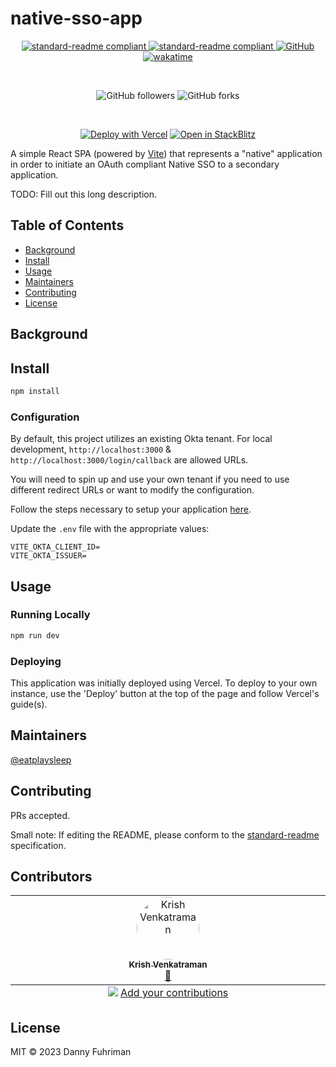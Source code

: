 # native-sso-app

<p align="center">
	<a href="https://github.com/RichardLitt/standard-readme">
		<img src="https://img.shields.io/badge/standard--readme-OK-green.svg?style=flat-square" alt="standard-readme compliant">
	</a>
	<a href="#contributors">
		<img src="https://img.shields.io/badge/all_contributors-1-orange.svg?style=flat-square" alt="standard-readme compliant">
	</a>
	<a href="#license">
		<img alt="GitHub" src="https://img.shields.io/github/license/okta-ciam-specialists/native-sso">
	</a>
	<a href="https://wakatime.com/badge/user/28857d2c-0688-4cac-b02c-d81ceead7b94/project/337025aa-aed0-4870-bdd2-076ba976fa3b">
		<img src="https://wakatime.com/badge/user/28857d2c-0688-4cac-b02c-d81ceead7b94/project/337025aa-aed0-4870-bdd2-076ba976fa3b.svg" alt="wakatime">
	</a>
</p>
<br/>
<p align="center">
	<img alt="GitHub followers" src="https://img.shields.io/github/followers/okta-ciam-specialists?style=social">
	<img alt="GitHub forks" src="https://img.shields.io/github/forks/okta-ciam-specialists/native-sso?style=social">
</p>
<br/>
<p align="center">
	<a href="https://vercel.com/new/clone?repository-url=https%3A%2F%2Fgithub.com%2Fokta-ciam-specialists%2Fnative-sso"><img src="https://vercel.com/button" alt="Deploy with Vercel"/></a>
	<a href="https://stackblitz.com/fork/github/okta-ciam-specialists/native-sso.git">
	<img
		alt="Open in StackBlitz"
		src="https://developer.stackblitz.com/img/open_in_stackblitz.svg"
	/>
	</a>
</p>

A simple React SPA (powered by [Vite](https://vitejs.dev)) that represents a &#34;native&#34; application in order to initiate an OAuth compliant Native SSO to a secondary application.

TODO: Fill out this long description.

## Table of Contents

- [Background](#background)
- [Install](#install)
- [Usage](#usage)
- [Maintainers](#maintainers)
- [Contributing](#contributing)
- [License](#license)

## Background

## Install

```bash
npm install
```

### Configuration

By default, this project utilizes an existing Okta tenant. For local development, `http://localhost:3000` & `http://localhost:3000/login/callback` are allowed URLs.

You will need to spin up and use your own tenant if you need to use different redirect URLs or want to modify the configuration.

Follow the steps necessary to setup your application [here](https://developer.okta.com/docs/guides/configure-native-sso/main/#native-sso-flow).

Update the `.env` file with the appropriate values:

```env
VITE_OKTA_CLIENT_ID=
VITE_OKTA_ISSUER=
```

## Usage

### Running Locally

```bash
npm run dev
```

### Deploying

This application was initially deployed using Vercel. To deploy to your own instance, use the 'Deploy' button at the top of the page and follow Vercel's guide(s).

## Maintainers

[@eatplaysleep](https://github.com/eatplaysleep)

## Contributing

PRs accepted.

Small note: If editing the README, please conform to the [standard-readme](https://github.com/RichardLitt/standard-readme) specification.

## Contributors

<!-- ALL-CONTRIBUTORS-LIST:START - Do not remove or modify this section -->
<!-- prettier-ignore-start -->
<!-- markdownlint-disable -->
<table>
  <tbody>
    <tr>
      <td align="center" valign="top" width="14.28%"><a href="https://github.com/krishvenkatraman-okta-zz"><img src="https://avatars.githubusercontent.com/u/14205843?v=4?s=100" width="100px;" style="border-radius:50%" alt="Krish Venkatraman"/><br /><sub><b>Krish Venkatraman</b></sub></a><br /><a href="https://github.com/eatplaysleep/native-sso-app/commits?author=krishvenkatraman-okta-zz" title="Ideas">🤔</a></td>
    </tr>
  </tbody>
  <tfoot>
    <tr>
      <td align="center" size="13px" colspan="7">
        <img src="https://raw.githubusercontent.com/all-contributors/all-contributors-cli/1b8533af435da9854653492b1327a23a4dbd0a10/assets/logo-small.svg">
          <a href="https://all-contributors.js.org/docs/en/bot/usage">Add your contributions</a>
        </img>
      </td>
    </tr>
  </tfoot>
</table>

<!-- markdownlint-restore -->
<!-- prettier-ignore-end -->

<!-- ALL-CONTRIBUTORS-LIST:END -->

## License

MIT © 2023 Danny Fuhriman
